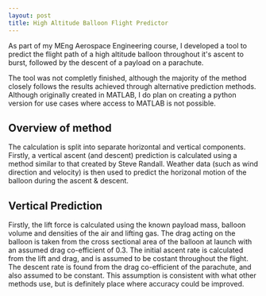 ```yaml
---
layout: post
title: High Altitude Balloon Flight Predictor
---
```


As part of my MEng Aerospace Engineering course, I developed a tool to predict the flight path of a high altitude balloon throughout it's ascent to burst, followed by the descent of a payload on a parachute.

The tool was not completly finished, although the majority of the method closely follows the results achieved through alternative prediction methods. Although originally created in MATLAB, I do plan on creating a python version for use cases where access to MATLAB is not possible.

## Overview of method

The calculation is split into separate horizontal and vertical components. Firstly, a vertical ascent (and descent) prediction is calculated using a method similar to that created by Steve Randall. Weather data (such as wind direction and velocity) is then used to predict the horizonal motion of the balloon during the ascent & descent.

## Vertical Prediction

Firstly, the lift force is calculated using the known payload mass, balloon volume and densities of the air and lifting gas. The drag acting on the balloon is taken from the cross sectional area of the balloon at launch with an assumed drag co-efficient of 0.3. The initial ascent rate is calculated from the lift and drag, and is assumed to be costant throughout the flight. The descent rate is found from the drag co-efficient of the parachute, and also assumed to be constant. This assumption is consistent with what other methods use, but is definitely place where accuracy could be improved.

